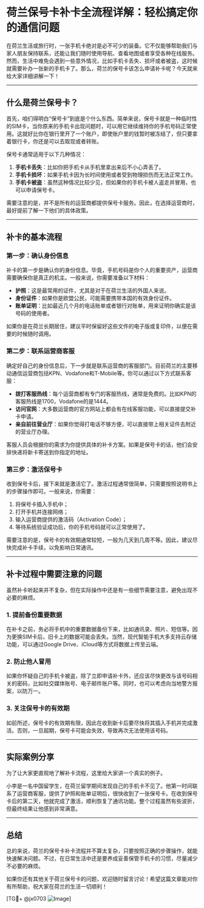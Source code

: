 # 荷兰保号卡补卡全流程详解：轻松搞定你的通信问题

在荷兰生活或旅行时，一张手机卡绝对是必不可少的装备。它不仅能够帮助我们与家人朋友保持联系，还能让我们随时使用导航、查看地图或者享受各种在线服务。然而，生活中难免会遇到一些意外情况，比如手机卡丢失、损坏或者被盗，这时候就需要补办一张新的手机卡了。那么，荷兰的保号卡该怎么申请补卡呢？今天就来给大家详细讲解一下！

---

## 什么是荷兰保号卡？

首先，咱们得明白“保号卡”到底是个什么东西。简单来说，保号卡就是一种临时性的SIM卡，当你原来的手机卡出现问题时，可以用它继续维持你的手机号码正常使用。这就好比你在银行里开了一个账户，即使账户里的钱暂时被冻结了，但只要拿着银行卡，你还是可以去取现或者转账。

保号卡通常适用于以下几种情况：

1. **手机卡丢失**：比如你把手机卡从手机里拿出来后不小心弄丢了。
2. **手机卡损坏**：如果手机卡因为长时间使用或者受到物理损伤而无法正常工作。
3. **手机卡被盗**：虽然这种情况比较少见，但如果你的手机卡被人盗走并冒用，也可以申请保号卡。

需要注意的是，并不是所有的运营商都提供保号卡服务。因此，在选择运营商时，最好提前了解一下他们的具体政策。

---

## 补卡的基本流程

### 第一步：确认身份信息

补卡的第一步是确认你的身份信息。毕竟，手机号码是你个人的重要资产，运营商需要确保你是真正的机主。一般来说，你需要准备以下材料：

- **护照**：这是最常用的证件，尤其是对于在荷兰生活的外国人来说。
- **身份证件**：如果你是欧盟公民，可能需要携带本国的有效身份证件。
- **账单证明**：比如最近几个月的电话账单或者银行对账单，用来证明你确实是该号码的使用者。

如果你是在荷兰长期居住，建议平时保留好这些文件的电子版或复印件，以便在需要的时候随时调用。

### 第二步：联系运营商客服

确定好自己的身份信息后，下一步就是联系运营商的客服部门。目前荷兰的主要移动通信运营商包括KPN、Vodafone和T-Mobile等。你可以通过以下方式联系客服：

- **拨打客服热线**：每个运营商都有专门的客服热线，通常是免费的。比如KPN的客服热线是1700，Vodafone的是1444。
- **访问官网**：大多数运营商的官方网站上都会有在线客服功能，可以直接提交补卡申请。
- **亲自前往营业厅**：如果你觉得打电话不够方便，可以直接带上相关证件去附近的营业厅办理。

客服人员会根据你的需求为你提供具体的补卡方案。如果是保号卡的话，他们会安排快递将新卡寄送到你指定的地址。

### 第三步：激活保号卡

收到保号卡后，接下来就是激活它了。激活过程通常很简单，只需要按照说明书上的步骤操作即可。一般来说，你需要：

1. 将保号卡插入手机中；
2. 打开手机并连接网络；
3. 输入运营商提供的激活码（Activation Code）；
4. 等待系统验证成功后，你的手机号码就可以正常使用了。

需要注意的是，保号卡的有效期通常较短，一般为几天到几周不等。因此，建议尽快完成补卡手续，以免影响日常通讯。

---

## 补卡过程中需要注意的问题

虽然补卡听起来并不复杂，但在实际操作中还是有一些细节需要注意，避免出现不必要的麻烦。

### 1. 提前备份重要数据

在补卡之前，务必将手机中的重要数据备份下来，比如通讯录、照片、短信等。因为更换SIM卡后，旧卡上的数据可能会丢失。当然，现代智能手机大多支持云存储功能，可以通过Google Drive、iCloud等方式将数据上传至云端。

### 2. 防止他人冒用

如果你怀疑自己的手机卡被盗，除了立即申请补卡外，还应该尽快更改与该号码相关的密码，比如社交媒体账号、电子邮件账户等。同时，也可以考虑向当地警方报案，以防万一。

### 3. 关注保号卡的有效期

如前所述，保号卡的有效期有限，因此在收到新卡后要尽快将其插入手机并完成激活。否则，一旦超期，保号卡可能会失效，导致再次无法使用该号码。

---

## 实际案例分享

为了让大家更直观地了解补卡流程，这里给大家讲一个真实的例子。

小李是一名中国留学生，在荷兰留学期间发现自己的手机卡不见了。他第一时间联系了运营商客服，提供了护照和账单证明后，很快收到了一张保号卡。在收到保号卡后的第二天，他就完成了激活，顺利恢复了通讯功能。整个过程虽然有些波折，但最终结果让他感到非常满意。

---

## 总结

总的来说，荷兰的保号卡补卡流程并不算太复杂，只要按照正确的步骤操作，就能快速解决问题。不过，在日常生活中还是要养成妥善保管手机卡的习惯，尽量减少不必要的麻烦。

如果你还有其他关于荷兰保号卡的问题，欢迎随时留言讨论！希望这篇文章能对你有所帮助，祝大家在荷兰的生活一切顺利！

[TG💪+ @jx0703 ![Image](https://github.com/user-attachments/assets/dbca1d08-cadb-493c-b0ec-ad6f7a83f270)]